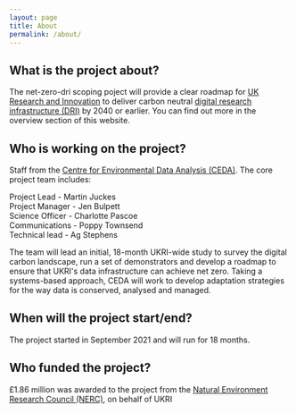 ```yaml
---
layout: page
title: About
permalink: /about/
---
```

## What is the project about?

The net-zero-dri scoping poject will provide a clear roadmap for [UK Research and Innovation](https://www.ukri.org/) to deliver carbon neutral [digital research infrastructure (DRI)](https://www.ukri.org/our-work/creating-world-class-research-and-innovation-infrastructure/digital-research-infrastructure/) by 2040 or earlier. You can find out more in the overview section of this website. 


## Who is working on the project?

Staff from the [Centre for Environmental Data Analysis (CEDA)](http://www.ceda.ac.uk/). The core project team includes:
<p>Project Lead - Martin Juckes <br>
Project Manager - Jen Bulpett <br>
Science Officer - Charlotte Pascoe <br>
Communications - Poppy Townsend <br>
Technical lead - Ag Stephens <br></p>

The team will lead an initial, 18-month UKRI-wide study to survey the digital carbon landscape, run a set of demonstrators and develop a roadmap to ensure that UKRI's data infrastructure can achieve net zero. Taking a systems-based approach, CEDA will work to develop adaptation strategies for the way data is conserved, analysed and managed. 

## When will the project start/end?

The project started in September 2021 and will run for 18 months. 

## Who funded the project? 

£1.86 million was awarded to the project from the [Natural Environment Research Council (NERC)](https://nerc.ukri.org/), on behalf of UKRI
